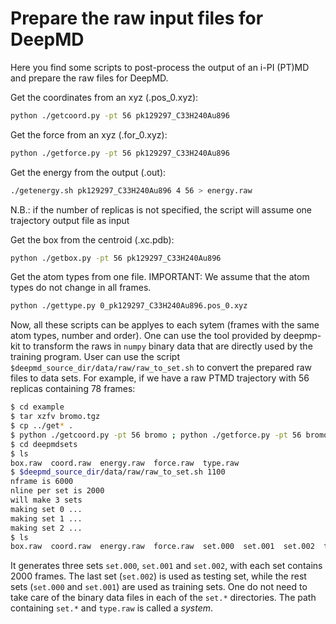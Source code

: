 # Prepare the raw input files for DeepMD

Here you find some scripts to post-process the output of an i-PI (PT)MD and prepare the raw files for DeepMD.

Get the coordinates from an xyz (.pos_0.xyz):

```bash
python ./getcoord.py -pt 56 pk129297_C33H240Au896
```

Get the force from an xyz (.for_0.xyz):

```bash
python ./getforce.py -pt 56 pk129297_C33H240Au896
```

Get the energy from the output (.out):

```bash
./getenergy.sh pk129297_C33H240Au896 4 56 > energy.raw
```

N.B.: if the number of replicas is not specified, the script will assume one trajectory output file as input

Get the box from the centroid (.xc.pdb):

```bash
python ./getbox.py -pt 56 pk129297_C33H240Au896
```

Get the atom types from one file.
IMPORTANT: We assume that the atom types do not change in all frames.

```bash
python ./gettype.py 0_pk129297_C33H240Au896.pos_0.xyz 
```

Now, all these scripts can be applyes to each sytem (frames with the same atom types, number and order).
One can use the tool provided by deepmp-kit to transform the raws in `numpy` binary data that are directly used by the training program. 
User can use the script `$deepmd_source_dir/data/raw/raw_to_set.sh` to convert the prepared raw files to data sets. For example, if we have a raw PTMD trajectory with 56 replicas containing 78 frames: 

```bash
$ cd example
$ tar xzfv bromo.tgz
$ cp ../get* .
$ python ./getcoord.py -pt 56 bromo ; python ./getforce.py -pt 56 bromo ; ./getenergy.sh bromo 4 56 > energy.raw ; python ./getbox.py -pt 56 bromo ; python ./gettype.py 0_bromo.pos_0.xyz ; mkdir deepmdsets/ ; mv *raw deepmdsets
$ cd deepmdsets
$ ls 
box.raw  coord.raw  energy.raw  force.raw  type.raw 
$ $deepmd_source_dir/data/raw/raw_to_set.sh 1100
nframe is 6000
nline per set is 2000
will make 3 sets
making set 0 ...
making set 1 ...
making set 2 ...
$ ls 
box.raw  coord.raw  energy.raw  force.raw  set.000  set.001  set.002  type.raw  
```

It generates three sets `set.000`, `set.001` and `set.002`, with each set contains 2000 frames. The last set (`set.002`) is used as testing set, while the rest sets (`set.000` and `set.001`) are used as training sets. One do not need to take care of the binary data files in each of the `set.*` directories. The path containing `set.*` and `type.raw` is called a *system*.

